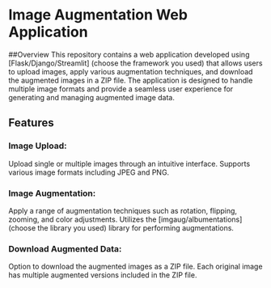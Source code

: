 # Image Augmentation Web Application
##Overview
This repository contains a web application developed using [Flask/Django/Streamlit] (choose the framework you used) that allows users to upload images, apply various augmentation techniques, and download the augmented images in a ZIP file. The application is designed to handle multiple image formats and provide a seamless user experience for generating and managing augmented image data.

## Features
### Image Upload:

Upload single or multiple images through an intuitive interface.
Supports various image formats including JPEG and PNG.

### Image Augmentation:

Apply a range of augmentation techniques such as rotation, flipping, zooming, and color adjustments.
Utilizes the [imgaug/albumentations] (choose the library you used) library for performing augmentations.

### Download Augmented Data:

Option to download the augmented images as a ZIP file.
Each original image has multiple augmented versions included in the ZIP file.
